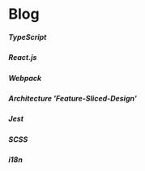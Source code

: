 # Blog

##### TypeScript
##### React.js
##### Webpack
##### Architecture 'Feature-Sliced-Design'
##### Jest
##### SCSS
##### i18n
